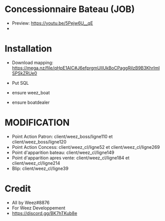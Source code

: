 # Concessionnaire Bateau (JOB)
- Preview: https://youtu.be/5Pejw6U__qE
- 
# Installation
- Download mapping: https://mega.nz/file/qHpE1AIC#J6efprgmUIIUkBoCPaggRiIzB9B3KhrImISPSkZRUe0
- Put SQL

- ensure weez_boat
- ensure boatdealer

# MODIFICATION
- Point Action Patron: client/weez_boss/ligne110 et client/weez_boss/ligne120
- Point Action Concess: client/weez_cl/ligne52 et client/weez_cl/ligne269
- Point d'apparition bateau: client/weez_cl/ligne149
- Point d'apparition apres vente: client/weez_cl/ligne184 et client/weez_cl/ligne214
- Blip: client/weez_cl/ligne39

# Credit
- All by Weez#8876
- For Weez Developpement
- https://discord.gg/BK7hTKub8e
